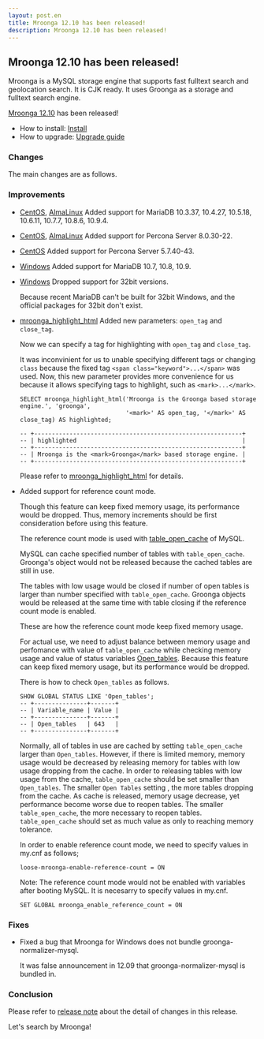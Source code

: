```yaml
---
layout: post.en
title: Mroonga 12.10 has been released!
description: Mroonga 12.10 has been released!
---
```


## Mroonga 12.10 has been released!

Mroonga is a MySQL storage engine that supports fast fulltext search
and geolocation search. It is CJK ready. It uses Groonga as a storage
and fulltext search engine.

[Mroonga 12.10](/docs/news.html#release-12-10) has been released!

* How to install: [Install](/docs/install.html)
* How to upgrade: [Upgrade guide](/docs/upgrade.html)

### Changes

The main changes are as follows.

### Improvements

* [CentOS](/docs/install/centos.html), [AlmaLinux](/docs/install/almalinux.html) Added support for MariaDB 10.3.37, 10.4.27, 10.5.18, 
  10.6.11, 10.7.7, 10.8.6, 10.9.4.

* [CentOS](/docs/install/centos.html), [AlmaLinux](/docs/install/almalinux.html) Added support for Percona Server 8.0.30-22.

* [CentOS](/docs/install/centos.html) Added support for Percona Server 5.7.40-43.

* [Windows](/docs/install/windows.html) Added support for MariaDB 10.7, 10.8, 10.9.

* [Windows](/docs/install/windows.html) Dropped support for 32bit versions.

  Because recent MariaDB can't be built for 32bit Windows, and the official packages for 32bit don't exist.

* [mroonga_highlight_html](/docs/reference/udf/mroonga_highlight_html.html) Added new parameters: `open_tag` and `close_tag`.

  Now we can specify a tag for highlighting with `open_tag` and `close_tag`.

  It was inconvinient for us to unable specifying different tags or changing `class` because the fixed tag `<span class="keyword">...</span>` was used.
  Now, this new parameter provides more convenience for us because it allows specifying tags to highlight, such as `<mark>...</mark>`.

  ```
  SELECT mroonga_highlight_html('Mroonga is the Groonga based storage engine.', 'groonga',
                                '<mark>' AS open_tag, '</mark>' AS close_tag) AS highlighted;
     
  -- +-----------------------------------------------------------+
  -- | highlighted                                               |
  -- +-----------------------------------------------------------+
  -- | Mroonga is the <mark>Groonga</mark> based storage engine. |
  -- +-----------------------------------------------------------+
  ```

  Please refer to [mroonga_highlight_html](/docs/reference/udf/mroonga_highlight_html.html) for details.

* Added support for reference count mode.

  Though this feature can keep fixed memory usage, its performance would be dropped.
  Thus, memory increments should be first consideration before using this feature.
  
  The reference count mode is used with [table_open_cache](https://dev.mysql.com/doc/refman/8.0/en/server-system-variables.html#sysvar_table_open_cache) of MySQL.

  MySQL can cache specified number of tables with `table_open_cache`.
  Groonga's object would not be released because the cached tables are still in use.

  The tables with low usage would be closed if number of open tables is larger than number specified with `table_open_cache`.
  Groonga objects would be released at the same time with table closing if the reference count mode is enabled.

  These are how the reference count mode keep fixed memory usage.

  For actual use, we need to adjust balance between memory usage and perfomance with value of `table_open_cache` while checking
  memory usage and value of status variables [Open_tables](https://dev.mysql.com/doc/refman/8.0/en/server-status-variables.html#statvar_Open_tables). 
  Because this feature can keep fixed memory usage, but its performance would be dropped.

  There is how to check `Open_tables` as follows.

  ```
  SHOW GLOBAL STATUS LIKE 'Open_tables';
  -- +---------------+-------+
  -- | Variable_name | Value |
  -- +---------------+-------+
  -- | Open_tables   | 643   |
  -- +---------------+-------+
  ```

  Normally, all of tables in use are cached by setting `table_open_cache` larger than `Open_tables`.
  However, if there is limited memory, memory usage would be decreased by releasing memory for tables with low usage dropping from the cache.
  In order to releasing tables with low usage from the cache, `table_open_cache` should be set smaller than `Open_tables`.
  The smaller `Open Tables` setting , the more tables dropping from the cache.
  As cache is released, memory usage decrease, yet performance become worse due to reopen tables.
  The smaller `table_open_cache`, the more necessary to reopen tables. `table_open_cache` should set as much value as only to reaching memory tolerance.

  In order to enable reference count mode, we need to specify values in my.cnf as follows;

  ```
  loose-mroonga-enable-reference-count = ON
  ```
  
  Note: The reference count mode would not be enabled with variables after booting MySQL.
  It is necesarry to specify values in my.cnf.

  ```
  SET GLOBAL mroonga_enable_reference_count = ON
  ```

### Fixes

* Fixed a bug that Mroonga for Windows does not bundle groonga-normalizer-mysql.

  It was false announcement in 12.09 that groonga-normalizer-mysql is bundled in.

### Conclusion

Please refer to [release note](/docs/news.html#release-12-10) about the detail of changes in this release.

Let's search by Mroonga!
